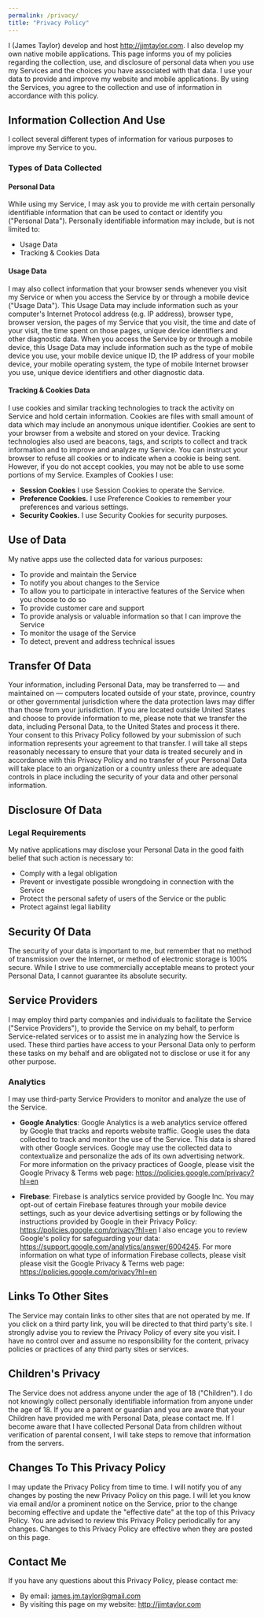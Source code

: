 ```yaml
---
permalink: /privacy/
title: "Privacy Policy"
---
```

I (James Taylor) develop and host <http://jjmtaylor.com>.  I also develop my own native mobile applications. This page informs you of my policies regarding the collection, use, and disclosure of personal data when you use my Services and the choices you have associated with that data. I use your data to provide and improve my website and mobile applications. By using the Services, you agree to the collection and use of information in accordance with this policy.

## Information Collection And Use

I collect several different types of information for various purposes to improve my Service to you.

### Types of Data Collected

#### Personal Data

While using my Service, I may ask you to provide me with certain personally identifiable information that can be used to contact or identify you ("Personal Data"). Personally identifiable information may include, but is not limited to:

* Usage Data
* Tracking & Cookies Data

#### Usage Data

I may also collect information that your browser sends whenever you visit my Service or when you access the Service by or through a mobile device ("Usage Data"). This Usage Data may include information such as your computer's Internet Protocol address (e.g. IP address), browser type, browser version, the pages of my Service that you visit, the time and date of your visit, the time spent on those pages, unique device identifiers and other diagnostic data. When you access the Service by or through a mobile device, this Usage Data may include information such as the type of mobile device you use, your mobile device unique ID, the IP address of your mobile device, your mobile operating system, the type of mobile Internet browser you use, unique device identifiers and other diagnostic data.

#### Tracking & Cookies Data

I use cookies and similar tracking technologies to track the activity on  Service and hold certain information. Cookies are files with small amount of data which may include an anonymous unique identifier. Cookies are sent to your browser from a website and stored on your device. Tracking technologies also used are beacons, tags, and scripts to collect and track information and to improve and analyze my Service. You can instruct your browser to refuse all cookies or to indicate when a cookie is being sent. However, if you do not accept cookies, you may not be able to use some portions of my Service.
Examples of Cookies I use:

* __Session Cookies__ I use Session Cookies to operate the Service.
* __Preference Cookies.__ I use Preference Cookies to remember your preferences and various settings.
* __Security Cookies.__ I use Security Cookies for security purposes.

## Use of Data

My native apps use the collected data for various purposes:

* To provide and maintain the Service
* To notify you about changes to the Service
* To allow you to participate in interactive features of the Service when you choose to do so
* To provide customer care and support
* To provide analysis or valuable information so that I can improve the Service
* To monitor the usage of the Service
* To detect, prevent and address technical issues

## Transfer Of Data

Your information, including Personal Data, may be transferred to — and maintained on — computers located outside of your state, province, country or other governmental jurisdiction where the data protection laws may differ than those from your jurisdiction. If you are located outside United States and choose to provide information to me, please note that we transfer the data, including Personal Data, to the United States and process it there. Your consent to this Privacy Policy followed by your submission of such information represents your agreement to that transfer. I will take all steps reasonably necessary to ensure that your data is treated securely and in accordance with this Privacy Policy and no transfer of your Personal Data will take place to an organization or a country unless there are adequate controls in place including the security of your data and other personal information.

## Disclosure Of Data

### Legal Requirements

My native applications may disclose your Personal Data in the good faith belief that such action is necessary to:

* Comply with a legal obligation
* Prevent or investigate possible wrongdoing in connection with the Service
* Protect the personal safety of users of the Service or the public
* Protect against legal liability

## Security Of Data

The security of your data is important to me, but remember that no method of transmission over the Internet, or method of electronic storage is 100% secure. While I strive to use commercially acceptable means to protect your Personal Data, I cannot guarantee its absolute security.

## Service Providers

I may employ third party companies and individuals to facilitate the  Service ("Service Providers"), to provide the Service on my behalf, to perform Service-related services or to assist me in analyzing how the  Service is used. These third parties have access to your Personal Data only to perform these tasks on my behalf and are obligated not to disclose or use it for any other purpose.

### Analytics

I may use third-party Service Providers to monitor and analyze the use of the Service.

* __Google Analytics__:
        Google Analytics is a web analytics service offered by Google that tracks and reports website traffic. Google uses the data collected to track and monitor the use of the Service. This data is shared with other Google services. Google may use the collected data to contextualize and personalize the ads of its own advertising network.
                        For more information on the privacy practices of Google, please visit the Google Privacy & Terms web page: <a href="https://policies.google.com/privacy?hl=en">https://policies.google.com/privacy?hl=en</a>

* __Firebase__:
        Firebase is analytics service provided by Google Inc.
        You may opt-out of certain Firebase features through your mobile device settings, such as your device advertising settings or by following the instructions provided by Google in their Privacy Policy: <a href="https://policies.google.com/privacy?hl=en">https://policies.google.com/privacy?hl=en</a>
        I also encage you to review Google's policy for safeguarding your data: <a href="https://support.google.com/analytics/answer/6004245">https://support.google.com/analytics/answer/6004245</a>. For more information on what type of information Firebase collects, please visit please visit the Google Privacy & Terms web page: <a href="https://policies.google.com/privacy?hl=en">https://policies.google.com/privacy?hl=en</a>

## Links To Other Sites

 The Service may contain links to other sites that are not operated by me. If you click on a third party link, you will be directed to that third party's site. I strongly advise you to review the Privacy Policy of every site you visit. I have no control over and assume no responsibility for the content, privacy policies or practices of any third party sites or services.

## Children's Privacy

The Service does not address anyone under the age of 18 ("Children"). I do not knowingly collect personally identifiable information from anyone under the age of 18. If you are a parent or guardian and you are aware that your Children have provided me with Personal Data, please contact me. If I become aware that I have collected Personal Data from children without verification of parental consent, I will take steps to remove that information from the servers.

## Changes To This Privacy Policy

I may update the Privacy Policy from time to time. I will notify you of any changes by posting the new Privacy Policy on this page. I will let you know via email and/or a prominent notice on the Service, prior to the change becoming effective and update the "effective date" at the top of this Privacy Policy. You are advised to review this Privacy Policy periodically for any changes. Changes to this Privacy Policy are effective when they are posted on this page.

## Contact Me

If you have any questions about this Privacy Policy, please contact me:

* By email: <james.jm.taylor@gmail.com>
* By visiting this page on my website: <http://jjmtaylor.com>
